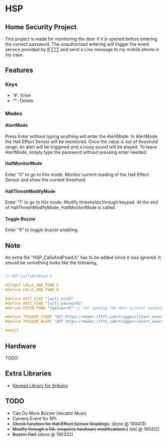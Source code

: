 # HSP

## Home Security Project
This project is made for monitoring the door if it is opened before entering the correct password.
The unauthorized entering will trigger the event service provided by [IFTTT](https://ifttt.com/maker_webhooks) and send a Line message to my mobile phone in my case.

## Features
### Keys
* '#': Enter
* '*': Delete
### Modes
#### AlertMode
Press Enter without typing anything will enter the AlertMode.
In AlertMode, the Hall Effect Sensor will be monitored. Once the value is out of threshold range, an alert will be triggered and a noisy sound will be played.
To leave AlertMode, simply type the password without pressing enter needed.
#### HallMonitorMode
Enter "0" to go to this mode.
Monitor current reading of the Hall Effect Sensor and show the current threshold.
#### HallThreshModifyMode
Enter "1" to go to this mode.
Modify thresholds through keypad.
At the end of HallThreshModifyMode, HallMonitorMode is called.
#### Toggle Buzzer
Enter "8" to toggle buzzer enabling.

## Note
An extra file "HSP_CallsAndPswd.h" has to be added since it was ignored.
It should be something looks like the following, 

``` C++

// HSP_CallsAndPswd.h

#ifndef CALLS_AND_PSWD_H
#define CALLS_AND_PSWD_H

#define WIFI_SSID "[wifi_ssid]"
#define WIFI_PSWD "[wifi_password]"
#define ENTER_PSWD "[password]" // for opening the door without sending an alert

#define TRIGGER_START "GET https://maker.ifttt.com/trigger/[start_event_name]/with/key/[key]"
#define TRIGGER_ALERT "GET https://maker.ifttt.com/trigger/[alert_event_name]/with/key/[key]"

#endif

```

## Hardware 
TODO

## Extra Libraries
* [Keypad Library for Arduino](https://playground.arduino.cc/Code/Keypad/)

## TODO
* Can Do More Buzzer Inticator Music
* Camera Event for RPi.
* ~~Check function for Hall Effect Sensor Readings.~~ (done @ 190413)
* ~~Modify through a RA. (requires hardware modifications.)~~ (del @ 190412)
* ~~Buzzer Part~~ (done @ 190322)

